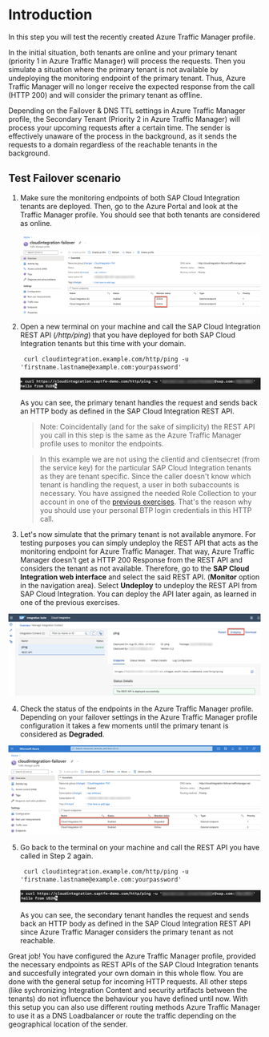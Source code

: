 # Introduction

In this step you will test the recently created Azure Traffic Manager profile. 

In the initial situation, both tenants are online and your primary tenant (priority 1 in Azure Traffic Manager) will process the requests. Then you simulate a situation where the primary tenant is not available by undeploying the monitoring endpoint of the primary tenant. Thus, Azure Traffic Manager will no longer receive the expected response from the call (HTTP 200) and will consider the primary tenant as offline. 

Depending on the Failover & DNS TTL settings in Azure Traffic Manager profile, the Secondary Tenant (Priority 2 in Azure Traffic Manager) will process your upcoming requests after a certain time. The sender is effectively unaware of the process in the background, as it sends the requests to a domain regardless of the reachable tenants in the background.


## Test Failover scenario

1. Make sure the monitoring endpoints of both SAP Cloud Integration tenants are deployed. Then, go to the Azure Portal and look at the Traffic Manager profile. You should see that both tenants are considered as online. 

    ![Azure Traffic Manager profile endpoint status](./images/01.png)

2. Open a new terminal on your machine and call the SAP Cloud Integration REST API (*/http/ping*) that you have deployed for both SAP Cloud Integration tenants but this time with your domain. 

   ```console
    curl cloudintegration.example.com/http/ping -u 'firstname.lastname@example.com:yourpassword'
   ```
    ![Custom Domain Call](./images/02.png)

    As you can see, the primary tenant handles the request and sends back an HTTP body as defined in the SAP Cloud Integration REST API. 

   > Note: Coincidentally (and for the sake of simplicity) the REST API you call in this step is the same as the Azure Traffic Manager profile uses to monitor the endpoints. 

   > In this example we are not using the clientid and clientsecret (from the service key) for the particular SAP Cloud Integration tenants as they are tenant specific. Since the caller doesn't know which tenant is handling the request, a user in both subaccounts is necessary. You have assigned the needed Role Collection to your account in one of the [previous exercises](./../01-SetupCloudIntegration/README.md#rolecollection-sender). That's the reason why you should use your personal BTP login credentials in this HTTP call. 

3. Let's now simulate that the primary tenant is not available anymore. For testing purposes you can simply undeploy the REST API that acts as the monitoring endpoint for Azure Traffic Manager. That way, Azure Traffic Manager doesn't get a HTTP 200 Response from the REST API and considers the tenant as not available. 
Therefore, go to the **SAP Cloud Integration web interface** and select the said REST API. (**Monitor** option in the navigation area). Select **Undeploy** to undeploy the REST API from SAP Cloud Integration. You can deploy the API later again, as learned in one of the previous exercises. 

![Undeploy REST API in SAP Cloud Integration web interface](./images/03.png)

4. Check the status of the endpoints in the Azure Traffic Manager profile. Depending on your failover settings in the Azure Traffic Manager profile configuration it takes a few moments until the primary tenant is considered as **Degraded**. 

![Endpoints monitoring Azure Traffic Manager profile](./images/04.png)

5. Go back to the terminal on your machine and call the REST API you have called in Step 2 again. 

   ```console
    curl cloudintegration.example.com/http/ping -u 'firstname.lastname@example.com:yourpassword'
   ```

   ![Custom Domain Call](./images/05.png)

   As you can see, the secondary tenant handles the request and sends back an HTTP body as defined in the SAP Cloud Integration REST API since Azure Traffic Manager considers the primary tenant as not reachable. 


Great job! You have configured the Azure Traffic Manager profile, provided the necessary endpoints as REST APIs of the SAP Cloud Integration tenants and succesfully integrated your own domain in this whole flow. You are done with the general setup for incoming HTTP requests. All other steps (like sychronizing Integration Content and security artifacts between the tenants) do not influence the behaviour you have defined until now. With this setup you can also use different routing methods Azure Traffic Manager to use it as a DNS Loadbalancer or route the traffic depending on the geographical location of the sender. 



